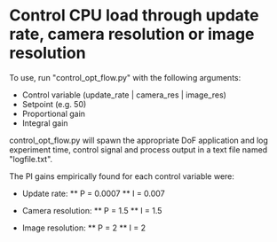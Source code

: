 # Control CPU load through update rate, camera resolution or image resolution

To use, run "control_opt_flow.py" with the following arguments:

* Control variable (update_rate | camera_res | image_res)
* Setpoint (e.g. 50)
* Proportional gain
* Integral gain

control_opt_flow.py will spawn the appropriate DoF application and log experiment time, control signal and process output in a text file named "logfile.txt".

The PI gains empirically found for each control variable were:

* Update rate:
** P = 0.0007
** I = 0.007

* Camera resolution:
** P = 1.5
** I = 1.5

* Image resolution:
** P = 2
** I = 2
